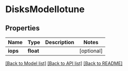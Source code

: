 # DisksModelIotune

## Properties
Name | Type | Description | Notes
------------ | ------------- | ------------- | -------------
**iops** | **float** |  | [optional] 

[[Back to Model list]](../README.md#documentation-for-models) [[Back to API list]](../README.md#documentation-for-api-endpoints) [[Back to README]](../README.md)



